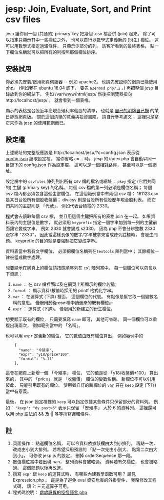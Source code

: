 # jesp: Join, Evaluate, Sort, and Print csv files

jesp 讓你用一個 (共通的) primary key 把幾個 .csv 檔合併 (join) 起來。
除了可以指定只顯示其中一些欄位之外， 也可以自行以數學式定義新的 (衍生) 欄位。
還可以用數學式指定過濾條件， 只顯示少部分的列。
訪客所看到的最終表格， 點一下欄位名稱就可以把所有的列按照那個欄位排序。

## 安裝試用 ##

你必須先安裝/啟用網頁伺服器 -- 例如 apache2。
也請先確認你的網頁已能使用 php。
(例如我在 ubuntu 18.04 底下， 要先 ```a2enmod php7.2``` 。)
再把整個 jesp 目錄放到你的網站下， 例如 /var/www/html/jesp/
然後把瀏覽器指向 http://localhost/jesp/ ， 就會看到一個表格。

顯示的表格是台股近年高現金殖利率個股的清單， 也就是
[自己的明牌自己撈](https://newtoypia.blogspot.com/2018/08/calc.html)
的某日靜態網頁版。 關於這個清單的意義與投資風險，
請自行參考該文； 這裡只是拿它來作為 jesp 的使用範例而已。

## 設定檔 ##

上述網址的完整版應該是 http://localhost/jesp/?c=config.json 
表示從 [config.json](https://github.com/ckhung/jesp/blob/master/config.json)
讀取設定檔。 當你省略 c=... 時， jesp 的 index.php
會自動以同一目錄下的 config.json 作為設定檔。
這可以是一個相對路徑， 甚至可以是一個網址。

設定檔中的 ```csvfiles``` 陣列列出所有 csv 檔的檔名或網址；
```pkey``` 指定 (它們共同的) 主鍵 (primary key) 的名稱。
每個 csv 檔的第一列必須是欄位名稱；
每個 csv 檔內都必須包含這個主鍵欄位。
在這個範例當中有兩個 csv 檔：
181123.csv 是某日台股所有個股收盤價；
div.csv 則是台股所有個股歷年現金股利表。
而它們共同的主鍵則是 「代號」， 例如代表台積電的 2330。

程式會去讀取每個 csv 檔， 並且用這個主鍵把所有的表格 join 在一起。
如果資料表內的主鍵值是數字， 就必須用 ```keyprefix```
指定一個字串加到每一列的主鍵前面讓它變成字串。
例如 2330 就會變成 s2330。
因為 php 不會分辨整數 2330 跟字串 "2330"，
因此當這樣長像的數字/字串被拿來當成陣列註標時，
會發生問題。 keyprefix 的目的就是要強制把它變成字串。

資料表當中若有文字欄位， 必須把欄位名稱列在```textcols``` 陣列當中；
其餘欄位一律被當成數字處理。

想要顯示在網頁上的欄位請按照順序列在 ```col``` 陣列當中。
每一個欄位可以包含以下資訊：
1. ```name``` ： 在 csv 檔裡面以及在網頁上所顯示的欄位名稱。
2. ```format``` ： 顯示資料/數值時採用的 printf 格式化字串。
3. ```var``` ： 在運算式 (下詳) 裡面， 這個欄位的代號。 有點像是幫它取一個變數名稱的意思。 ~~僅限用於從 csv 檔中讀進來的既有欄位。~~
4. ```expr``` ： 運算式 (下詳)。 僅限用於新建立的衍生欄位。

想要顯示既有的欄位， 只需要填寫 ```name``` 即可， 其他可省略。
同一個欄位可以重複出現兩次， 例如範例當中的 「名稱」。

也可以用 ```expr``` 定義新的欄位， 它的數值由既有欄位算出， 例如範例中的
```
    {
      "name": "今殖率",
      "expr": "y18/price*100",
      "format": "%.1f"
    },
```
這會在網頁上新增一個 「今殖率」 欄位， 它的值是從
「y18/收盤價*100」 算出來的， 其中的 「price」
就是 「收盤價」 欄位的變數名稱。
新欄位不可以引用彼此， 只能引用既有的欄位。
使用者自訂的新欄位的 ```var``` 只在 ```keep``` 設定
(下詳) 當中有意義。

最後， 在 json 設定檔裡的 ```keep```
可以指定依據某些條件只保留部分的資料列。
例如： ```"keep": "dy_past>6"```
表示只保留 「歷殖率」 大於 6 的資料列。
這裡還可以用 php 語法的 && 及 || 等等撰寫邏輯條件。

## 註 ##

1. 頁面操作： 點選欄位名稱， 可以令資料依據該欄由大到小排列。
   再點一次， 改成由小到大排列。
   若希望採用預設的 「點一次先由小到大、 點第二次由大到小」，
   可修改 jesp.js 的設定， 刪掉 orderSequence 那一段。
2. 數值欄位當中若出現 nan， 整列資料會被略過。 資料若有欠欄位， 也會被略過。 這個問題以後再改進。
3. 撰寫 ```expr``` 跟 ```keep``` 的運算式時， 有哪些內建數學函數可用？ 請見 Expression.php 。 這是為了避免 eval 資安危害的外掛套件， 我略修改其程式碼， 讓 ?: 三元運算子可用。
4. 程式碼說明： [處處訝異的怪怪語言 php](https://newtoypia.blogspot.com/2018/11/php.html)
